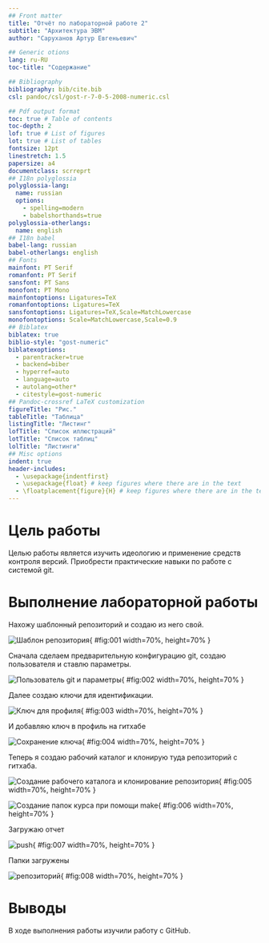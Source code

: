 ```yaml
---
## Front matter
title: "Отчёт по лабораторной работе 2"
subtitle: "Архитектура ЭВМ"
author: "Саруханов Артур Евгеньевич"

## Generic otions
lang: ru-RU
toc-title: "Содержание"

## Bibliography
bibliography: bib/cite.bib
csl: pandoc/csl/gost-r-7-0-5-2008-numeric.csl

## Pdf output format
toc: true # Table of contents
toc-depth: 2
lof: true # List of figures
lot: true # List of tables
fontsize: 12pt
linestretch: 1.5
papersize: a4
documentclass: scrreprt
## I18n polyglossia
polyglossia-lang:
  name: russian
  options:
	- spelling=modern
	- babelshorthands=true
polyglossia-otherlangs:
  name: english
## I18n babel
babel-lang: russian
babel-otherlangs: english
## Fonts
mainfont: PT Serif
romanfont: PT Serif
sansfont: PT Sans
monofont: PT Mono
mainfontoptions: Ligatures=TeX
romanfontoptions: Ligatures=TeX
sansfontoptions: Ligatures=TeX,Scale=MatchLowercase
monofontoptions: Scale=MatchLowercase,Scale=0.9
## Biblatex
biblatex: true
biblio-style: "gost-numeric"
biblatexoptions:
  - parentracker=true
  - backend=biber
  - hyperref=auto
  - language=auto
  - autolang=other*
  - citestyle=gost-numeric
## Pandoc-crossref LaTeX customization
figureTitle: "Рис."
tableTitle: "Таблица"
listingTitle: "Листинг"
lofTitle: "Список иллюстраций"
lotTitle: "Список таблиц"
lolTitle: "Листинги"
## Misc options
indent: true
header-includes:
  - \usepackage{indentfirst}
  - \usepackage{float} # keep figures where there are in the text
  - \floatplacement{figure}{H} # keep figures where there are in the text
---
```


# Цель работы

Целью работы является изучить идеологию и применение средств контроля версий. Приобрести практические навыки по работе с системой git.

# Выполнение лабораторной работы

Нахожу шаблонный репозиторий и создаю из него свой.

![Шаблон репозитория](image/01.png){ #fig:001 width=70%, height=70% }

Сначала сделаем предварительную конфигурацию git, создаю пользователя и ставлю параметры.

![Пользователь git и параметры](image/02.png){ #fig:002 width=70%, height=70% }

Далее создаю ключи для идентификации.

![Ключ для профиля](image/03.png){ #fig:003 width=70%, height=70% }

И добавляю ключ в профиль на гитхабе

![Сохранение ключа](image/04.png){ #fig:004 width=70%, height=70% }

Теперь я создаю рабочий каталог и клонирую туда репозиторий с гитхаба.

![Создание рабочего каталога и клонирование репозитория](image/05.png){ #fig:005 width=70%, height=70% }

![Создание папок курса при помощи make](image/06.png){ #fig:006 width=70%, height=70% }

Загружаю отчет

![push](image/07.png){ #fig:007 width=70%, height=70% }

Папки загружены

![репозиторий](image/08.png){ #fig:008 width=70%, height=70% }

# Выводы

В ходе выполнения работы изучили работу с GitHub.
